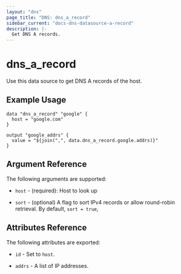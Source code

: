 ```yaml
---
layout: "dns"
page_title: "DNS: dns_a_record"
sidebar_current: "docs-dns-datasource-a-record"
description: |-
  Get DNS A records.
---
```


# dns\_a\_record

Use this data source to get DNS A records of the host.

## Example Usage

```
data "dns_a_record" "google" {
  host = "google.com"
}

output "google_addrs" {
  value = "${join(",", data.dns_a_record.google.addrs)}"
}
```

## Argument Reference

The following arguments are supported:

 * `host` - (required): Host to look up

 * `sort` - (optional) A flag to sort IPv4 records or allow round-robin retrieval. By default, `sort = true`,

## Attributes Reference

The following attributes are exported:

 * `id` - Set to `host`.

 * `addrs` - A list of IP addresses.
